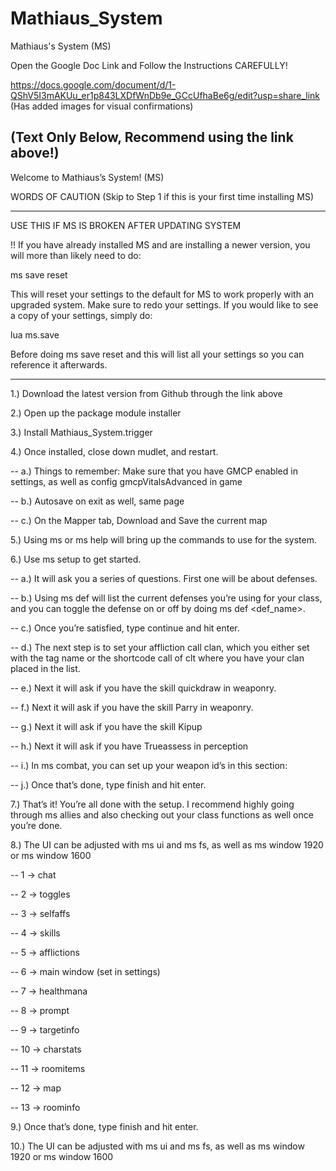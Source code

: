 # Mathiaus_System
Mathiaus's System (MS)

Open the Google Doc Link and Follow the Instructions CAREFULLY!

https://docs.google.com/document/d/1-QShV5I3mAKUu_er1p843LXDfWnDb9e_GCcUfhaBe6g/edit?usp=share_link
(Has added images for visual confirmations)

(Text Only Below, Recommend using the link above!)
---------------------------------

Welcome to Mathiaus’s System! (MS)

WORDS OF CAUTION (Skip to Step 1 if this is your first time installing MS)

-----

USE THIS IF MS IS BROKEN AFTER UPDATING SYSTEM

!!  If you have already installed MS and are installing a newer version, you will more than likely need to do:

ms save reset

This will reset your settings to the default for MS to work properly with an upgraded system. Make sure to redo your settings. If you would like to see a copy of your settings, simply do:

lua ms.save

Before doing ms save reset and this will list all your settings so you can reference it afterwards.

-----

1.) Download the latest version from Github through the link above

2.) Open up the package module installer

3.) Install Mathiaus_System.trigger

4.) Once installed, close down mudlet, and restart.

 -- a.) Things to remember: Make sure that you have GMCP enabled in settings, as well as config gmcpVitalsAdvanced in game

-- b.) Autosave on exit as well, same page

 -- c.) On the Mapper tab, Download and Save the current map

5.) Using ms or ms help will bring up the commands to use for the system.

6.) Use ms setup to get started.

 -- a.) It will ask you a series of questions. First one will be about defenses.

 -- b.) Using ms def will list the current defenses you’re using for your class, and you can toggle the defense on or off by doing ms def <def_name>.

 -- c.) Once you’re satisfied, type continue and hit enter.

 -- d.) The next step is to set your affliction call clan, which you either set with the tag name or the shortcode call of clt<number> where you have your clan placed in the list.

 -- e.) Next it will ask if you have the skill quickdraw in weaponry. 

 -- f.) Next it will ask if you have the skill Parry in weaponry.

 -- g.) Next it will ask if you have the skill Kipup

 -- h.) Next it will ask if you have Trueassess  in perception

 -- i.) In ms combat, you can set up your weapon id’s in this section:

 -- j.) Once that’s done, type finish and hit enter.

7.) That’s it! You’re all done with the setup. I recommend highly going through ms allies and also checking out your class functions as well once you’re done.

8.) The UI can be adjusted with ms ui and ms fs, as well as ms window 1920 or ms window 1600

 -- 1 -> chat

 -- 2 -> toggles

 -- 3 -> selfaffs

 -- 4 -> skills

 -- 5 -> afflictions

 -- 6 -> main window (set in settings)

 -- 7 -> healthmana

 -- 8 -> prompt

 -- 9 -> targetinfo

 -- 10 -> charstats

 -- 11 -> roomitems

 -- 12 -> map

 -- 13 -> roominfo

9.) Once that’s done, type finish and hit enter.
 
10.) The UI can be adjusted with ms ui and ms fs, as well as ms window 1920 or ms window 1600
